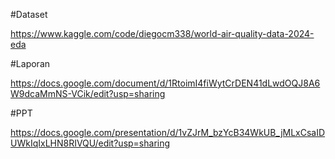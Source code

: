 #Dataset 

  https://www.kaggle.com/code/diegocm338/world-air-quality-data-2024-eda

#Laporan

  https://docs.google.com/document/d/1RtoimI4fiWytCrDEN41dLwdOQJ8A6W9dcaMmNS-VCik/edit?usp=sharing

#PPT

  https://docs.google.com/presentation/d/1vZJrM_bzYcB34WkUB_jMLxCsaIDUWkIqIxLHN8RIVQU/edit?usp=sharing
